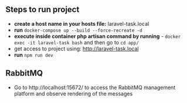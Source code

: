 ## Steps to run project

 - **create a host name in your hosts file:** laravel-task.local
 - **run** `docker-compose up --build --force-recreate -d`
 - **execute inside container php artisan command by running** - `docker exec -it laravel-task bash` 
    and then go to `cd app/`
 - get access to project using: http://laravel-task.local
 - **run** `npm run dev`
 
## RabbitMQ
 - Go to http://localhost:15672/ to access the RabbitMQ management platform and observe rendering of the messages